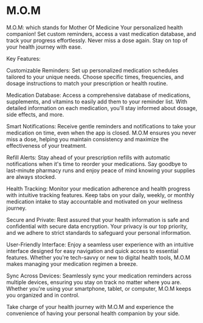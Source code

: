 # M.O.M
M.O.M: which stands for Mother Of Medicine Your personalized health companion! Set custom reminders, access a vast medication database, and track your progress effortlessly. Never miss a dose again. Stay on top of your health journey with ease.

Key Features:

Customizable Reminders: Set up personalized medication schedules tailored to your unique needs. Choose specific times, frequencies, and dosage instructions to match your prescription or health routine.

Medication Database: Access a comprehensive database of medications, supplements, and vitamins to easily add them to your reminder list. With detailed information on each medication, you'll stay informed about dosage, side effects, and more.

Smart Notifications: Receive gentle reminders and notifications to take your medication on time, even when the app is closed. M.O.M ensures you never miss a dose, helping you maintain consistency and maximize the effectiveness of your treatment.

Refill Alerts: Stay ahead of your prescription refills with automatic notifications when it's time to reorder your medications. Say goodbye to last-minute pharmacy runs and enjoy peace of mind knowing your supplies are always stocked.

Health Tracking: Monitor your medication adherence and health progress with intuitive tracking features. Keep tabs on your daily, weekly, or monthly medication intake to stay accountable and motivated on your wellness journey.

Secure and Private: Rest assured that your health information is safe and confidential with secure data encryption. Your privacy is our top priority, and we adhere to strict standards to safeguard your personal information.

User-Friendly Interface: Enjoy a seamless user experience with an intuitive interface designed for easy navigation and quick access to essential features. Whether you're tech-savvy or new to digital health tools, M.O.M makes managing your medication regimen a breeze.

Sync Across Devices: Seamlessly sync your medication reminders across multiple devices, ensuring you stay on track no matter where you are. Whether you're using your smartphone, tablet, or computer, M.O.M keeps you organized and in control.

Take charge of your health journey with M.O.M and experience the convenience of having your personal health companion by your side.
